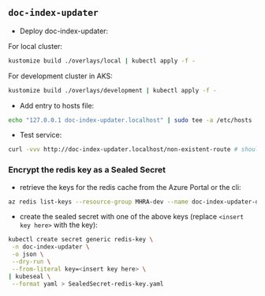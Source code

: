 ## `doc-index-updater`

- Deploy doc-index-updater:

For local cluster:

```bash
kustomize build ./overlays/local | kubectl apply -f -
```

For development cluster in AKS:

```bash
kustomize build ./overlays/development | kubectl apply -f -
```

- Add entry to hosts file:

```bash
echo "127.0.0.1 doc-index-updater.localhost" | sudo tee -a /etc/hosts
```

- Test service:

```bash
curl -vvv http://doc-index-updater.localhost/non-existent-route # should be 404
```

### Encrypt the redis key as a Sealed Secret

- retrieve the keys for the redis cache from the Azure Portal or the cli:

```bash
az redis list-keys --resource-group MHRA-dev --name doc-index-updater-dev --output tsv
```

- create the sealed secret with one of the above keys (replace `<insert key here>` with the key):

```bash
kubectl create secret generic redis-key \
 -n doc-index-updater \
 -o json \
 --dry-run \
 --from-literal key=<insert key here> \
| kubeseal \
 --format yaml > SealedSecret-redis-key.yaml
```
